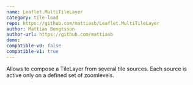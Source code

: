 ```yaml
---
name: Leaflet.MultiTileLayer
category: tile-load
repo: https://github.com/mattiasb/Leaflet.MultiTileLayer
author: Mattias Bengtsson
author-url: https://github.com/mattiasb
demo: 
compatible-v0: false
compatible-v1: true
---
```


Allows to compose a TileLayer from several tile sources. Each source is active only on a defined set of zoomlevels.
